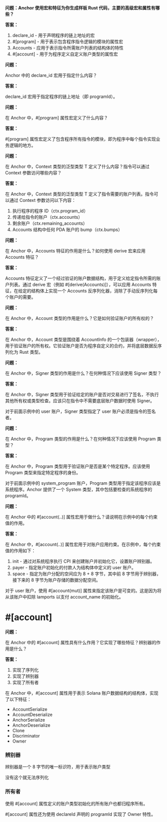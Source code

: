 
**问题：Anchor 使用宏和特征为你生成样板 Rust 代码，主要的高级宏和属性有哪些？**

**答案：**
1. declare_id - 用于声明程序的链上地址的宏
2. #[program] - 用于表示包含程序指令逻辑的模块的属性宏
3. Accounts - 应用于表示指令所需账户列表的结构体的特性
4. #[account] - 用于为程序定义自定义账户类型的属性宏

**问题：**

Anchor 中的 declare_id 宏用于指定什么内容？

**答案：**

declare_id 宏用于指定程序的链上地址（即 programId）。

**问题：**

在 Anchor 中，#[program] 属性宏定义了什么内容？

**答案：**

#[program] 属性宏定义了包含程序所有指令的模块，即为程序中每个指令实现业务逻辑的地方。


**问题：**

在 Anchor 中，Context 类型的泛型类型 T 定义了什么内容？指令可以通过 Context 参数访问哪些内容？

**答案：**

在 Anchor 中，Context 类型的泛型类型 T 定义了指令需要的账户列表。指令可以通过 Context 参数访问以下内容：
1. 执行程序的程序 ID（ctx.program_id）
2. 传递给指令的账户（ctx.accounts）
3. 剩余账户（ctx.remaining_accounts）
4. Accounts 结构中任何 PDA 账户的 bump（ctx.bumps）


**问题：**

在 Anchor 中，Accounts 特征的作用是什么？如何使用 derive 宏来应用 Accounts 特征？

**答案：**

Accounts 特征定义了一个经过验证的账户数据结构，用于定义给定指令所需的账户列表。通过 derive 宏（例如 #[derive(Accounts)]），可以应用 Accounts 特征，在给定的结构体上实现一个 Accounts 反序列化器，消除了手动反序列化每个账户的需要。


**问题：**

在 Anchor 中，Account 类型的作用是什么？它是如何验证账户的所有权的？

**答案：**

在 Anchor 中，Account 类型是围绕着 AccountInfo 的一个包装器（wrapper），用于验证账户的所有权。它验证账户是否为程序自定义的合约，并将底层数据反序列化为 Rust 类型。

**问题：**

在 Anchor 中，Signer 类型的作用是什么？在何种情况下应该使用 Signer 类型？

**答案：**

在 Anchor 中，Signer 类型用于验证给定的账户是否对交易进行了签名，不执行其他所有权或类型检查。应该只在指令中不需要底层账户数据时使用 Signer。

对于前面示例中的 user 账户，Signer 类型指定了 user 账户必须是指令的签名者。

**问题：**

在 Anchor 中，Program 类型的作用是什么？在何种情况下应该使用 Program 类型？

**答案：**

在 Anchor 中，Program 类型用于验证账户是否是某个特定程序。应该使用 Program 类型来指定特定程序的身份。 

对于前面示例中的 system_program 账户，Program 类型用于指定该程序应该是系统程序。Anchor 提供了一个 System 类型，其中包括要检查的系统程序的 programId。

**问题：**

在 Anchor 中的 #[account(..)] 属性宏用于做什么？请说明在示例中的每个约束值的作用。

**答案：**

在 Anchor 中，#[account(..)] 属性宏用于对账户应用约束。在示例中，每个约束值的作用如下：
1. init - 通过对系统程序执行 CPI 来创建账户并初始化它，设置账户辨别器。
2. payer - 指定账户初始化的付款人为结构体中定义的 user 账户。
3. space - 指定为账户分配的空间应为 8 + 8 字节，其中前 8 字节用于辨别器，接下来的 8 字节为账户存储的数据分配空间。

对于 user 账户，使用 #[account(mut)] 属性来指定该账户是可变的。这是因为将从该账户中扣除 lamports 以支付 account_name 的初始化。

# #[account]

**问题：**

在 Anchor 中的 #[account] 属性具有什么作用？它实现了哪些特征？辨别器的作用是什么？

**答案：**

1. 实现了序列化
2. 实现了辨别器
3. 实现了所有者

在 Anchor 中，#[account] 属性用于表示 Solana 账户数据结构的结构体，实现了以下特征：
- AccountSerialize
- AccountDeserialize
- AnchorSerialize
- AnchorDeserialize
- Clone
- Discriminator
- Owner

### 辨别器

辨别器是一个 8 字节的唯一标识符，用于表示账户类型

没有这个就无法序列化

### 所有者

使用 #[account] 属性定义的账户类型初始化的所有账户也都归程序所有。

#[account] 属性还为使用 declareId 声明的 programId 实现了 Owner 特性。








